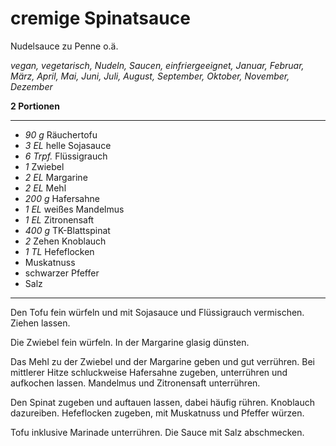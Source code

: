 # cremige Spinatsauce

Nudelsauce zu Penne o.ä.

*vegan, vegetarisch, Nudeln, Saucen, einfriergeeignet, Januar, Februar, März, April, Mai, Juni, Juli, August, September, Oktober, November, Dezember*

**2 Portionen**

---

- *90 g* Räuchertofu
- *3 EL* helle Sojasauce
- *6 Trpf.* Flüssigrauch
- *1* Zwiebel
- *2 EL* Margarine
- *2 EL* Mehl
- *200 g* Hafersahne
- *1 EL* weißes Mandelmus
- *1 EL* Zitronensaft
- *400 g* TK-Blattspinat
- *2* Zehen Knoblauch
- *1 TL* Hefeflocken
- Muskatnuss
- schwarzer Pfeffer
- Salz

---

Den Tofu fein würfeln und mit Sojasauce und Flüssigrauch vermischen. Ziehen lassen.

Die Zwiebel fein würfeln. In der Margarine glasig dünsten.

Das Mehl zu der Zwiebel und der Margarine geben und gut verrühren. Bei mittlerer Hitze schluckweise Hafersahne zugeben, unterrühren und aufkochen lassen. Mandelmus und Zitronensaft unterrühren.

Den Spinat zugeben und auftauen lassen, dabei häufig rühren. Knoblauch dazureiben. Hefeflocken zugeben, mit Muskatnuss und Pfeffer würzen.

Tofu inklusive Marinade unterrühren. Die Sauce mit Salz abschmecken.

